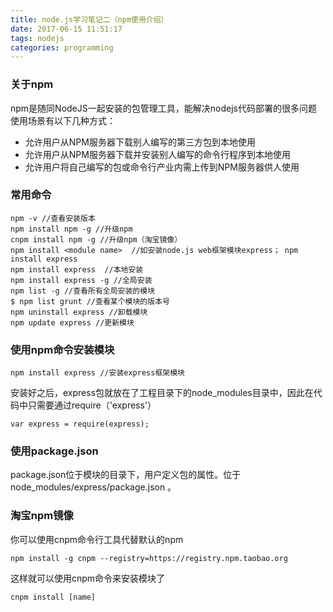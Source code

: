 ```yaml
---
title: node.js学习笔记二（npm使用介绍）
date: 2017-06-15 11:51:17
tags: nodejs
categories: programming
---
```

### 关于npm
npm是随同NodeJS一起安装的包管理工具，能解决nodejs代码部署的很多问题
<font color="#FF7F50"></font>  
使用场景有以下几种方式：

* 允许用户从NPM服务器下载别人编写的第三方包到本地使用
* 允许用户从NPM服务器下载并安装别人编写的命令行程序到本地使用
* 允许用户将自己编写的包或命令行产业内需上传到NPM服务器供人使用

<!--more-->

### 常用命令

	npm -v //查看安装版本
	npm install npm -g //升级npm
	cnpm install npm -g //升级npm（淘宝镜像）
	npm install <module name>  //如安装node.js web框架模块express； npm install express
	npm install express  //本地安装
	npm install express -g //全局安装
	npm list -g //查看所有全局安装的模块
	$ npm list grunt //查看某个模块的版本号
	npm uninstall express //卸载模块
	npm update express //更新模块
	
	
	
	
### 使用npm命令安装模块

	npm install express //安装express框架模块
	
安装好之后，express包就放在了工程目录下的node_modules目录中，因此在代码中只需要通过require（'express'）

	var express = require(express);

### 使用package.json
package.json位于模块的目录下，用户定义包的属性。位于node_modules/express/package.json 。

### 淘宝npm镜像

你可以使用cnpm命令行工具代替默认的npm

	npm install -g cnpm --registry=https://registry.npm.taobao.org

这样就可以使用cnpm命令来安装模块了

	cnpm install [name]
	
	
	
	
	


 

